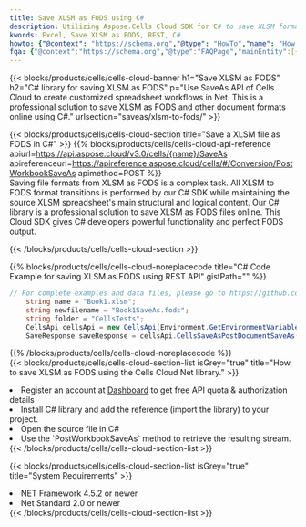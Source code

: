 ```yaml
---
title: Save XLSM as FODS using C# 
description: Utilizing Aspose.Cells Cloud SDK for C# to save XLSM format file as FODS format file. 
kwords: Excel, Save XLSM as FODS, REST, C#
howto: {"@context": "https://schema.org","@type": "HowTo","name": "How to save XLSM as FODS using the Cells Cloud Net library.","description": "How to save XLSM as FODS using the Cells Cloud Net library.","image": {"@type": "ImageObject"},"url": "/net/saveas/xlsm-to-fods/","step": [{ "@type": "HowToStep","name": "How to save XLSM as FODS using the Cells Cloud Net library. step 1", "image": {"@type": "ImageObject",},"url": "/net/saveas/xlsm-to-fods/","text": "Register an account at <a href='https://dashboard.aspose.cloud/'>Dashboard</a> to get free API quota & authorization details",},{ "@type": "HowToStep","name": "How to save XLSM as FODS using the Cells Cloud Net library. step 1", "image": {"@type": "ImageObject",},"url": "/net/saveas/xlsm-to-fods/","text": "Install C# library and add the reference (import the library) to your project.",},{ "@type": "HowToStep","name": "How to save XLSM as FODS using the Cells Cloud Net library. step 1", "image": {"@type": "ImageObject",},"url": "/net/saveas/xlsm-to-fods/","text": "Open the source file in C#",},{ "@type": "HowToStep","name": "How to save XLSM as FODS using the Cells Cloud Net library. step 1", "image": {"@type": "ImageObject",},"url": "/net/saveas/xlsm-to-fods/","text": "Use the `PostWorkbookSaveAs` method to retrieve the resulting stream.",}, ],"supply": {"@type": "HowToSupply","name": "document"},"tool": [{"@type": "HowToTool","name": "Visual Studio, Visual Studio Code, Rider"},{"@type": "HowToTool","name": "Aspose Cells"}],"totalTime": "PT6M"}
fqa: {"@context":"https://schema.org","@type":"FAQPage","mainEntity":[{"@type":"Question","name":"Why save file as other formats file in C# using REST API?","acceptedAnswer":{"@type":"Answer","text":"Documents are encoded in many ways, and some files may be incompatible with the software you use. To open and read such files, just save them as appropriate file formats.<br/><ol><li>Install .NET SDK and add the reference (import the library) to your project.</li><li>Open the source file in C# using REST API.</li><li>Call the PostWorkbookSaveAsRequest() method, passing an output filename with required extension.</li><li>Get the result of save as a separate file.</li></ol>"}},{"@type":"Question","name":"What file formats can I save as with your C# library?","acceptedAnswer":{"@type":"Answer","text":"We support a variety of file formats for conversion using .NET library, including XLSX, Excel, xls , PDF, CSV, HTML, Markdown, XML, PNG, JPG, TIFF, Json, TXT and many more."}},{"@type":"Question","name":"What is the maximum allowed file size for conversion using this .NET library?","acceptedAnswer":{"@type":"Answer","text":"There are no file size limits for format conversions using .NET library."}}]}
---
```



{{< blocks/products/cells/cells-cloud-banner h1="Save XLSM as FODS" h2="C# library for saving XLSM as FODS" p="Use SaveAs API of Cells Cloud to create customized spreadsheet workflows in Net. This is a professional solution to save XLSM as FODS and other document formats online using C#." urlsection="saveas/xlsm-to-fods/" >}}

{{< blocks/products/cells/cells-cloud-section  title="Save a XLSM file as FODS in C#" >}}
{{% blocks/products/cells/cells-cloud-api-reference  apiurl=https://api.aspose.cloud/v3.0/cells/{name}/SaveAs  apireferenceurl=https://apireference.aspose.cloud/cells/#/Conversion/PostWorkbookSaveAs  apimethod=POST %}}
<br/>
Saving file formats from XLSM as FODS is a complex task. All XLSM to FODS format transitions is performed by our C# SDK while maintaining the source XLSM spreadsheet's main structural and logical content. Our C# library is a professional solution to save XLSM as FODS files online. This Cloud SDK gives C# developers powerful functionality and perfect FODS output.

{{< /blocks/products/cells/cells-cloud-section >}}

{{% blocks/products/cells/cells-cloud-noreplacecode title="C# Code Example for saving XLSM as FODS using REST API" gistPath="" %}}
  
```cs
// For complete examples and data files, please go to https://github.com/aspose-cells-cloud/aspose-cells-cloud-dotnet/
    string name = "Book1.xlsm";
    string newfilename = "Book1SaveAs.fods";
    string folder = "CellsTests";
    CellsApi cellsApi = new CellsApi(Environment.GetEnvironmentVariable("ProductClientId"), Environment.GetEnvironmentVariable("ProductClientSecret"));
    SaveResponse saveResponse = cellsApi.CellsSaveAsPostDocumentSaveAs(name, null, newfilename, null,null,folder);
```
  
{{% /blocks/products/cells/cells-cloud-noreplacecode  %}}
<br/>
{{< blocks/products/cells/cells-cloud-section-list isGrey="true"  title="How to save XLSM as FODS using the Cells Cloud Net library." >}}
<li>Register an account at <a href="https://dashboard.aspose.cloud/">Dashboard</a> to get free API quota & authorization details</li>
<li>Install C# library and add the reference (import the library) to your project.</li>
<li>Open the source file in C#</li>
<li>Use the `PostWorkbookSaveAs` method to retrieve the resulting stream.</li>
{{< /blocks/products/cells/cells-cloud-section-list >}}

{{< blocks/products/cells/cells-cloud-section-list isGrey="true"  title="System Requirements" >}}
<li>NET Framework 4.5.2 or newer</li>
<li>Net Standard 2.0 or newer</li>
{{< /blocks/products/cells/cells-cloud-section-list >}}
